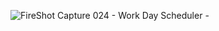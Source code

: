![FireShot Capture 024 - Work Day Scheduler - ](https://user-images.githubusercontent.com/82687183/120419742-059e3400-c331-11eb-9ba0-5e72030fc2a8.png)